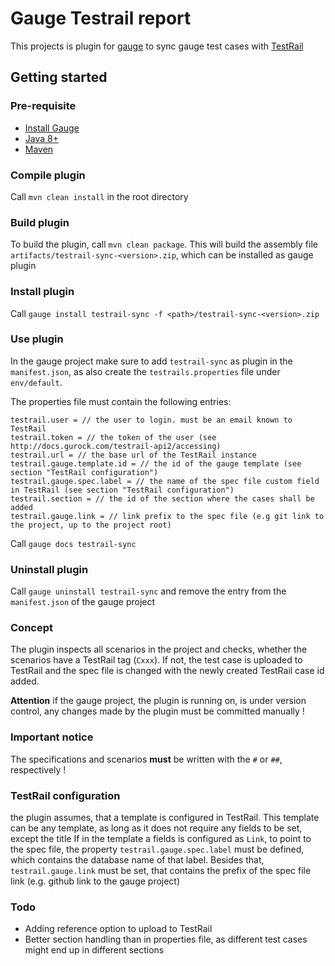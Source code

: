 # Gauge Testrail report

This projects is plugin for [gauge](http://getgauge.io) to sync gauge test cases with [TestRail](http://http://www.gurock.com/testrail/)

## Getting started

### Pre-requisite

- [Install Gauge](https://docs.gauge.org/installing.html#installation)
- [Java 8+](https://www.java.com/en/download/index.jsp)
- [Maven](https://maven.apache.org/install.html)

### Compile plugin
Call `mvn clean install` in the root directory

### Build plugin
To build the plugin, call `mvn clean package`.
This will build the assembly file `artifacts/testrail-sync-<version>.zip`, which can be installed as gauge plugin

### Install plugin
Call `gauge install testrail-sync -f <path>/testrail-sync-<version>.zip`

### Use plugin
In the gauge project make sure to add `testrail-sync` as plugin in the `manifest.json`, as also create the `testrails.properties` file under `env/default`.

The properties file must contain the following entries:
```
testrail.user = // the user to login. must be an email known to TestRail
testrail.token = // the token of the user (see http://docs.gurock.com/testrail-api2/accessing)
testrail.url = // the base url of the TestRail instance
testrail.gauge.template.id = // the id of the gauge template (see section "TestRail configuration")
testrail.gauge.spec.label = // the name of the spec file custom field in TestRail (see section "TestRail configuration")
testrail.section = // the id of the section where the cases shall be added
testrail.gauge.link = // link prefix to the spec file (e.g git link to the project, up to the project root)
```

Call `gauge docs testrail-sync`

### Uninstall plugin
Call `gauge uninstall testrail-sync` and remove the entry from the `manifest.json` of the gauge project

### Concept
The plugin inspects all scenarios in the project and checks, whether the scenarios have a TestRail tag (`Cxxx`).
If not, the test case is uploaded to TestRail and the spec file is changed with the newly created TestRail case id added.

__Attention__ if the gauge project, the plugin is running on, is under version control, any changes made by the plugin must be committed manually !

### Important notice
The specifications and scenarios __must__ be written with the `#` or `##`, respectively !

### TestRail configuration
the plugin assumes, that a template is configured in TestRail. This template can be any template, as long as it does not require any fields to be set,
except the title
If in the template a fields is configured as `Link`, to point to the spec file, the property `testrail.gauge.spec.label` must be defined, which contains
the database name of that label. Besides that, `testrail.gauge.link` must be set, that contains the prefix of the spec file link (e.g. github link to the
gauge project)

### Todo
* Adding reference option to upload to TestRail
* Better section handling than in properties file, as different test cases might end up in different sections
